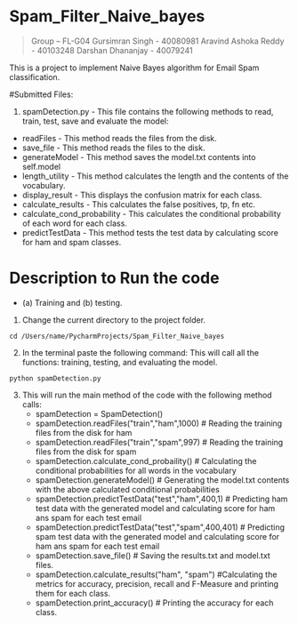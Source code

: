# Spam_Filter_Naive_bayes
>Group – FL-G04
>Gursimran Singh - 40080981
>Aravind Ashoka Reddy - 40103248
>Darshan Dhananjay -  40079241

This is a project to implement Naive Bayes algorithm for Email Spam classification.

#Submitted Files:
1. spamDetection.py - This file contains the following methods to read, train, test, save and evaluate the model:
- readFiles - This method reads the files from the disk.
- save_file - This method reads the files to the disk.
- generateModel - This method saves the model.txt contents into self.model
- length_utility - This method calculates the length and the contents of the vocabulary.
- display_result - This displays the confusion matrix for each class.
- calculate_results - This calculates the false positives, tp, fn etc.
- calculate_cond_probability - This calculates the conditional probability of each word for each class. 
- predictTestData - This method tests the test data by calculating score for ham and spam classes.

# Description to Run the code

- (a) Training and (b) testing.
1. Change the current directory to the project folder.
```
cd /Users/name/PycharmProjects/Spam_Filter_Naive_bayes
```
2. In the terminal paste the following command: This will call all the functions: training, testing, and evaluating the model.
```
python spamDetection.py
```
3. This will run the main method of the code with the following method calls:
   - spamDetection = SpamDetection()
	- spamDetection.readFiles("train","ham",1000) # Reading the training files from the disk for ham 
	- spamDetection.readFiles("train","spam",997) # Reading the training files from the disk for spam 
	- spamDetection.calculate_cond_probaility() # Calculating the conditional probabilities for all words in the vocabulary
	- spamDetection.generateModel() # Generating the model.txt contents with the above calculated conditional probabilities
	- spamDetection.predictTestData("test","ham",400,1) # Predicting ham test data with the generated model and calculating score for ham ans spam for each test email
	- spamDetection.predictTestData("test","spam",400,401) # Predicting spam test data with the generated model and calculating score for ham ans spam for each test email
	- spamDetection.save_file() # Saving the results.txt and model.txt files.
	- spamDetection.calculate_results("ham", "spam") #Calculating the metrics for accuracy, precision, recall and F-Measure and printing them for each class.
	- spamDetection.print_accuracy() # Printing the accuracy for each class.


